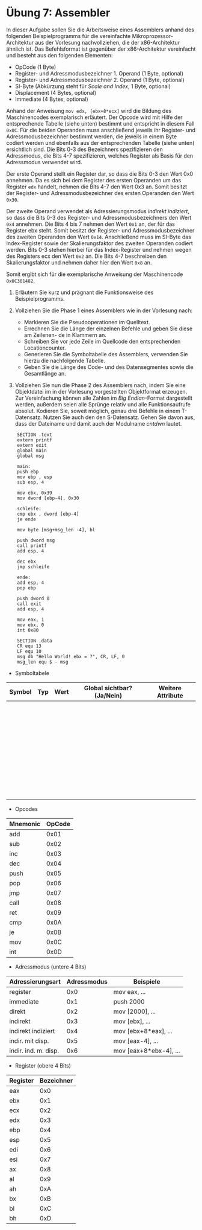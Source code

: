 # Übung 7: Assembler

In dieser Aufgabe sollen Sie die Arbeitsweise eines Assemblers anhand des folgenden Beispielprogramms für die vereinfachte Mikroprozessor-Architektur aus der Vorlesung nachvollziehen, die der x86-Architektur ähnlich ist. Das Befehlsformat ist gegenüber der x86-Architektur vereinfacht und besteht aus den folgenden Elementen:

* OpCode (1 Byte)
* Register- und Adressmodusbezeichner 1. Operand (1 Byte, optional)
* Register- und Adressmodusbezeichner 2. Operand (1 Byte, optional)
* SI-Byte (Abkürzung steht für *Scale and Index*, 1 Byte, optional)
* Displacement (4 Bytes, optional)
* Immediate (4 Bytes, optional)

Anhand der Anweisung `mov edx, [ebx+8*ecx]` wird die Bildung des Maschinencodes exemplarisch erläutert. Der Opcode wird mit Hilfe der entsprechende Tabelle (siehe unten) bestimmt und entspricht in diesem Fall `0x0C`. Für die beiden Operanden muss anschließend jeweils ihr Register- und Adressmodusbezeichner bestimmt werden, die jeweils in einem Byte codiert werden und ebenfalls aus der entsprechenden Tabelle (siehe unten( ersichtlich sind. Die Bits 0-3 des Bezeichners spezifizieren den Adressmodus, die Bits 4-7 spezifizieren, welches Register als Basis für den Adressmodus verwendet wird.

Der erste Operand stellt ein Register dar, so dass die Bits 0-3 den Wert 0x0 annehmen. Da es sich bei dem Register des ersten Operanden um das Register `edx` handelt, nehmen die Bits 4-7 den Wert 0x3 an. Somit besitzt der Register- und Adressmodusbezeichner des ersten Operanden den Wert `0x30`.

Der zweite Operand verwendet als Adressierungsmodus *indirekt indiziert*, so dass die Bits 0-3 des Register- und Adressmodusbezeichners den Wert `0x4` annehmen. Die Bits 4 bis 7 nehmen den Wert `0x1` an, der für das Register ebx steht. Somit besitzt der Register- und Adressmodusbezeichner des zweiten Operanden den Wert `0x14`. Anschließend muss im SI-Byte das Index-Register sowie der Skalierungsfaktor des zweiten Operanden codiert werden. Bits 0-3 stehen hierbei für das Index-Register und nehmen wegen des Registers ecx den Wert `0x2` an. Die Bits 4-7 beschreiben den Skalierungsfaktor und nehmen daher hier den Wert `0x8` an.

Somit ergibt sich für die exemplarische Anweisung der Maschinencode `0x0C301482`.

1. Erläutern Sie kurz und prägnant die Funktionsweise des Beispielprogramms.
2. Vollziehen Sie die Phase 1 eines Assemblers wie in der Vorlesung nach:

	* Markieren Sie die Pseudooperationen im Quelltext.
	* Errechnen Sie die Länge der einzelnen Befehle und geben Sie diese am Zeilenen- de in Klammern an.
	* Schreiben Sie vor jede Zeile im Quellcode den entsprechenden Locationcounter.
	* Generieren Sie die Symboltabelle des Assemblers, verwenden Sie hierzu die nachfolgende Tabelle.
	* Geben Sie die Länge des Code- und des Datensegmentes sowie die Gesamtlänge an.

3. Vollziehen Sie nun die Phase 2 des Assemblers nach, indem Sie eine Objektdatei im in der Vorlesung vorgestellten Objektformat erzeugen. Zur Vereinfachung können alle Zahlen im *Big Endian*-Format dargestellt werden, außerdem seien alle Sprünge relativ und alle Funktionsaufrufe absolut. Kodieren Sie, soweit möglich, genau drei Befehle in einem T-Datensatz. Nutzen Sie auch den den S-Datensatz. Gehen Sie davon aus, dass der Dateiname und damit auch der Modulname *cntdwn* lautet.

```assembler
	SECTION .text
	extern printf
	extern exit
	global main
	global msg
	
	main:
	push ebp
	mov ebp , esp
	sub esp, 4
	
	mov ebx, 0x39
	mov dword [ebp-4], 0x30
	
	schleife:
	cmp ebx , dword [ebp-4]
	je ende
	
	mov byte [msg+msg_len -4], bl
	
	push dword msg
	call printf
	add esp, 4
	
	dec ebx
	jmp schleife
	
	ende:
	add esp, 4
	pop ebp
	
	push dword 0
	call exit
	add esp, 4
	
	mov eax, 1
	mov ebx, 0
	int 0x80
	
	SECTION .data
	CR equ 13
	LF equ 10
	msg db "Hello World! ebx = ?", CR, LF, 0
	msg_len equ $ - msg
```

* Symboltabele 

| Symbol | Typ | Wert | Global sichtbar? (Ja/Nein) | Weitere Attribute |
|--------|-----|------|----------------------------|-------------------|
| &#160; &nbsp; | | | | |
| &#160; &nbsp; | | | | |
| &#160; &nbsp; | | | | |
| &#160; &nbsp;| | | | |
| &#160; &nbsp;| | | | |
| &#160; &nbsp;| | | | |
| &#160; &nbsp;| | | | |
| &#160; &nbsp;| | | | |
| &#160; &nbsp;| | | | |
| &#160; &nbsp;| | | | |

* Opcodes

| Mnemonic | OpCode |
|----------|--------|
| add | 0x01 |
| sub |0x02 |
| inc | 0x03 |
| dec | 0x04 |
| push | 0x05 |
| pop | 0x06 |
| jmp | 0x07 | 
| call | 0x08 |
| ret | 0x09 | 
| cmp | 0x0A |
| je | 0x0B | 
| mov | 0x0C |
| int | 0x0D |

* Adressmodus (untere 4 Bits)

| Adressierungsart | Adressmodus | Beispiele |
|------------------|-------------|-----------|
| register | 0x0 | mov eax, ... |
| immediate | 0x1 | push 2000 |
| direkt | 0x2 | mov [2000], ...|
| indirekt | 0x3 | mov [ebx], ...|
| indirekt indiziert | 0x4 | mov [ebx+8*eax], ...|
| indir. mit disp. | 0x5 | mov [eax-4], ... |
| indir. ind. m. disp. | 0x6 | mov [eax+8*ebx-4], ...|

* Register (obere 4 Bits)

| Register | Bezeichner |
|----------|------------|
| eax | 0x0 |
| ebx | 0x1 |
| ecx | 0x2 |
| edx | 0x3 |
| ebp | 0x4 |
| esp | 0x5 |
| edi | 0x6 |
| esi | 0x7 |
| ax | 0x8 |
| al | 0x9 |
| ah | 0xA |
| bx | 0xB |
| bl | 0xC |
| bh | 0xD |
